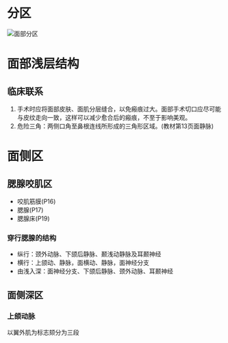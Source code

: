 # 分区
![面部分区](mermaid/头部面部分区.svg)
# 面部浅层结构
## 临床联系
1. 手术时应将面部皮肤、面肌分层缝合，以免瘢痕过大。面部手术切口应尽可能与皮纹走向一致，这样可以减少愈合后的瘢痕，不至于影响美观。
2. 危险三角：两侧口角至鼻根连线所形成的三角形区域。(教材第13页面静脉)
# 面侧区
## 腮腺咬肌区
* 咬肌筋膜(P16)
* 腮腺(P17)
* 腮腺床(P19)
### 穿行腮腺的结构
* 纵行：颈外动脉、下颌后静脉、颞浅动静脉及耳颞神经
* 横行：上颌动、静脉，面横动、静脉，面神经分支
* 由浅入深：面神经分支、下颌后静脉、颈外动脉、耳颞神经
## 面侧深区
### 上颌动脉
以翼外肌为标志颏分为三段
